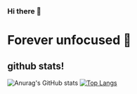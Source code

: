 ### Hi there 👋
# Forever unfocused 🎯
## github stats!
![Anurag's GitHub stats](https://github-readme-stats.vercel.app/api?username=duckupus&count_private=true&theme=gruvbox)
[![Top Langs](https://github-readme-stats.vercel.app/api/top-langs/?username=duckupus&theme=gruvbox&layout=compact)](https://github.com/anuraghazra/github-readme-stats)

<!--
**duckupus/duckupus** is a ✨ _special_ ✨ repository because its `README.md` (this file) appears on your GitHub profile.

Here are some ideas to get you started:

- 🔭 I’m currently working on ...
- 🌱 I’m currently learning ...
- 👯 I’m looking to collaborate on ...
- 🤔 I’m looking for help with ...
- 💬 Ask me about ...
- 📫 How to reach me: ...
- 😄 Pronouns: ...
- ⚡ Fun fact: ...
-->
